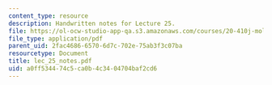 ```yaml
---
content_type: resource
description: Handwritten notes for Lecture 25.
file: https://ol-ocw-studio-app-qa.s3.amazonaws.com/courses/20-410j-molecular-cellular-and-tissue-biomechanics-be-410j-spring-2003/a0ff534474c5ca0b4c3404704baf2cd6_lec_25_notes.pdf
file_type: application/pdf
parent_uid: 2fac4686-6570-6d7c-702e-75ab3f3c07ba
resourcetype: Document
title: lec_25_notes.pdf
uid: a0ff5344-74c5-ca0b-4c34-04704baf2cd6
---
```

